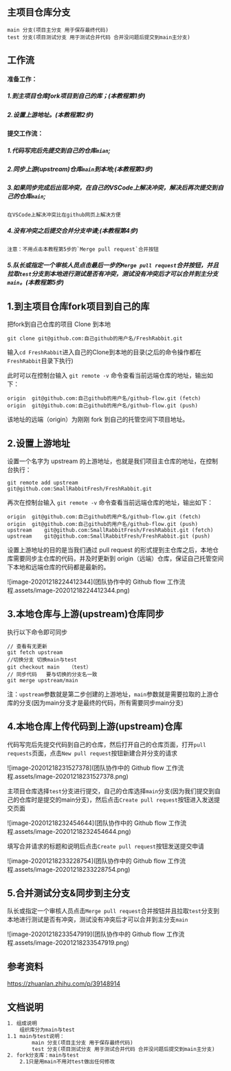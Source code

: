 ## 主项目仓库分支

```
main 分支(项目主分支 用于保存最终代码)
test 分支(项目测试分支 用于测试合并代码 合并没问题后提交到main主分支)
```

## 工作流

#### 准备工作：

##### 1.到主项目仓库fork项目到自己的库；(本教程第1步)

##### 2.设置上游地址。(本教程第2步)

#### 提交工作流：

##### 1.代码写完后先提交到自己的仓库`mian`;

##### 2.同步上游(upstream)仓库`main`到本地;(本教程第3步)

##### 3.如果同步完成后出现冲突，在自己的VSCode上解决冲突，解决后再次提交到自己的仓库`main`;

```
在VSCode上解决冲突比在github网页上解决方便
```

##### 4.没有冲突之后提交合并分支申请;(本教程第4步)

```
注意：不用点击本教程第5步的`Merge pull request`合并按钮
```

##### 5.队长或指定一个审核人员点击最后一步的`Merge pull request`合并按钮，并且拉取`test`分支到本地进行测试是否有冲突，测试没有冲突后才可以合并到主分支`main`。(本教程第5步)

## 1.到主项目仓库fork项目到自己的库

把fork到自己仓库的项目 Clone 到本地

```text
git clone git@github.com:自己github的用户名/FreshRabbit.git
```

输入`cd FreshRabbit`进入自己的Clone到本地的目录(之后的命令操作都在`FreshRabbit`目录下执行)

此时可以在控制台输入 `git remote -v` 命令查看当前远端仓库的地址，输出如下：

```text
origin  git@github.com:自己github的用户名/github-flow.git (fetch)
origin  git@github.com:自己github的用户名/github-flow.git (push)
```

该地址的远端（origin）为刚刚 fork 到自己的托管空间下项目地址。

## 2.设置上游地址

设置一个名字为 upstream 的上游地址，也就是我们项目主仓库的地址，在控制台执行：

```text
git remote add upstream git@github.com:SmallRabbitFresh/FreshRabbit.git
```

再次在控制台输入 `git remote -v` 命令查看当前远端仓库的地址，输出如下：

```text
origin  git@github.com:自己github的用户名/github-flow.git (fetch)
origin  git@github.com:自己github的用户名/github-flow.git (push)
upstream    git@github.com:SmallRabbitFresh/FreshRabbit.git (fetch)
upstream    git@github.com:SmallRabbitFresh/FreshRabbit.git (push)
```

设置上游地址的目的是当我们通过 pull request 的形式提到主仓库之后，本地仓库需要同步主仓库的代码，并及时更新到 origin（远端）仓库，保证自己托管空间下本地和远端仓库的代码都是最新的。

![image-20201218224412344](团队协作中的 Github flow 工作流程.assets/image-20201218224412344.png) 

## 3.本地仓库与上游(upstream)仓库同步

执行以下命令即可同步

```
// 查看有无更新
git fetch upstream 
//切换分支 切换main与test
git checkout main   （test）
// 同步代码   要与切换的分支名一致
git merge upstream/main
```

注：`upstream`参数就是第二步创建的上游地址，`main`参数就是需要拉取的上游仓库的分支(因为main分支才是最终的代码，所有需要同步main分支)

## 4.本地仓库上传代码到上游(upstream)仓库

代码写完后先提交代码到自己的仓库，然后打开自己的仓库页面，打开`pull requests`页面，点击`New pull request`按钮新建合并分支的请求

![image-20201218231527378](团队协作中的 Github flow 工作流程.assets/image-20201218231527378.png) 

主项目仓库选择`test`分支进行提交，自己的仓库选择`main`分支(因为我们提交到自己的仓库时是提交的main分支)，然后点击`Create pull request`按钮进入发送提交页面

![image-20201218232454644](团队协作中的 Github flow 工作流程.assets/image-20201218232454644.png) 

填写合并请求的标题和说明后点击`Create pull request`按钮发送提交申请

![image-20201218233228754](团队协作中的 Github flow 工作流程.assets/image-20201218233228754.png) 

## 5.合并测试分支&同步到主分支

队长或指定一个审核人员点击`Merge pull request`合并按钮并且拉取`test`分支到本地进行测试是否有冲突，测试没有冲突后才可以合并到主分支`main`

![image-20201218233547919](团队协作中的 Github flow 工作流程.assets/image-20201218233547919.png) 



## 参考资料

https://zhuanlan.zhihu.com/p/39148914

## 文档说明

```txt
1. 组成说明
	组织库分为main与test
1.1 main与test说明：
		main 分支(项目主分支 用于保存最终代码)
		test 分支(项目测试分支 用于测试合并代码 合并没问题后提交到main主分支)
2. fork分支库：main与test
	2.1只是用main不用对test做出任何修改
```

